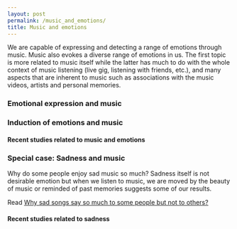 ```yaml
---
layout: post
permalink: /music_and_emotions/
title: Music and emotions
---
```


We are capable of expressing and detecting a range of emotions through music. Music also evokes a diverse range of emotions in us. The first topic is more related to music itself while the latter has much to do with the whole context of music listening (live gig, listening with friends, etc.), and many aspects that are inherent to music such as associations with the music videos, artists and personal memories.

### Emotional expression and music


### Induction of emotions and music


#### Recent studies related to music and emotions

<script src="https://bibbase.org/show?bib=https%3A%2F%2Ftuomaseerola.github.io%2FEerola.bib&commas=true&jsonp=1&authorFirst=true&filter=keywords:Music & emotion\b&limit=5&theme=simple&hidemenu=true"></script>


### Special case: Sadness and music

Why do some people enjoy sad music so much? Sadness itself is not desirable emotion but when we listen to music, we are moved by the beauty of music or reminded of past memories suggests some of our results.  

Read [Why sad songs say so much to some people but not to others?](https://theconversation.com/why-sad-songs-say-so-much-to-some-people-but-not-others-65365)

#### Recent studies related to sadness

<script src="https://bibbase.org/show?bib=https%3A%2F%2Ftuomaseerola.github.io%2FEerola.bib&authorFirst=true&commas=true&jsonp=1&filter=keywords:Sadness&folding=0&limit=6&theme=simple&hidemenu=true"></script>

